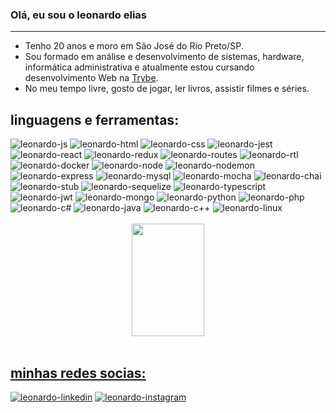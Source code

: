 ### Olá, eu sou o leonardo elias
---
- Tenho 20 anos e moro em São José do Rio Preto/SP.
- Sou formado em análise e desenvolvimento de sistemas, hardware, informática administrativa e atualmente estou cursando desenvolvimento Web na [Trybe](https://www.betrybe.com/).
- No meu tempo livre, gosto de jogar, ler livros, assistir filmes e séries. </br>
 <div>
  <h2>linguagens e ferramentas:</h2>
    <img alt="leonardo-js" src="https://img.shields.io/badge/JavaScript-F7DF1E?style=for-the-badge&logo=javascript&logoColor=black"/>
    <img alt="leonardo-html" src="https://img.shields.io/badge/HTML-239120?style=for-the-badge&logo=html5&logoColor=white"/>
    <img alt="leonardo-css" src="https://img.shields.io/badge/CSS-239120?&style=for-the-badge&logo=css3&logoColor=white"/>
    <img alt="leonardo-jest" src="https://img.shields.io/badge/Jest-323330?style=for-the-badge&logo=Jest&logoColor=white"/>
    <img alt="leonardo-react" src="https://img.shields.io/badge/React-20232A?style=for-the-badge&logo=react&logoColor=61DAFB"/>
    <img alt="leonardo-redux" src="https://img.shields.io/badge/Redux-593D88?style=for-the-badge&logo=redux&logoColor=white"/>
    <img alt="leonardo-routes" src="https://img.shields.io/badge/React_Router-CA4245?style=for-the-badge&logo=react-router&logoColor=white"/>
    <img alt="leonardo-rtl" src="https://img.shields.io/badge/testing%20library-323330?style=for-the-badge&logo=testing-library&logoColor=red"/>
    <img alt="leonardo-docker" src="https://camo.githubusercontent.com/6b7f701cf0bea42833751b754688f1a27b6090fdf90bf2b226addff01be817f0/68747470733a2f2f696d672e736869656c64732e696f2f62616467652f646f636b65722d2532333064623765642e7376673f7374796c653d666f722d7468652d6261646765266c6f676f3d646f636b6572266c6f676f436f6c6f723d7768697465"/>
    <img alt="leonardo-node" src="https://img.shields.io/badge/Node.js-43853D?style=for-the-badge&logo=node.js&logoColor=white"/>
  <img alt="leonardo-nodemon" src="https://camo.githubusercontent.com/b8461917fc768add9be8322c0549d8793830a941d32dc3b3d18fa5236b80768c/68747470733a2f2f696d672e736869656c64732e696f2f62616467652f4e4f44454d4f4e2d2532333332333333302e7376673f7374796c653d666f722d7468652d6261646765266c6f676f3d6e6f64656d6f6e266c6f676f436f6c6f723d25424244454144"/>
    <img alt="leonardo-express" src="https://img.shields.io/badge/Express.js-404D59?style=for-the-badge"/>
    <img alt="leonardo-mysql" src="https://img.shields.io/badge/MySQL-00000F?style=for-the-badge&logo=mysql&logoColor=white"/>
    <img alt="leonardo-mocha" src="https://img.shields.io/badge/mocha.js-323330?style=for-the-badge&logo=mocha&logoColor=Brown"/>
    <img alt="leonardo-chai" src="https://img.shields.io/badge/chai.js-323330?style=for-the-badge&logo=chai&logoColor=red"/>
    <img alt="leonardo-stub" src="https://img.shields.io/badge/sinon.js-323330?style=for-the-badge&logo=sinon"/>
    <img alt="leonardo-sequelize" src="https://img.shields.io/badge/sequelize-323330?style=for-the-badge&logo=sequelize&logoColor=blue"/>
  <img alt="leonardo-typescript" src="https://img.shields.io/badge/TypeScript-007ACC?style=for-the-badge&logo=typescript&logoColor=white"/>
    <img alt="leonardo-jwt" src="https://camo.githubusercontent.com/4590c0af4aeb1b75233885f86e80c1da8cb2afd401173a40e41370f5cad5db20/68747470733a2f2f696d672e736869656c64732e696f2f62616467652f4a57542d626c61636b3f7374796c653d666f722d7468652d6261646765266c6f676f3d4a534f4e253230776562253230746f6b656e73"/>
    <img alt="leonardo-mongo" src="https://img.shields.io/badge/MongoDB-4EA94B?style=for-the-badge&logo=mongodb&logoColor=white"/>
  <img alt="leonardo-python" src="https://img.shields.io/badge/Python-3776AB?style=for-the-badge&logo=python&logoColor=white"/>
    <img alt="leonardo-php" src="https://img.shields.io/badge/PHP-777BB4?style=for-the-badge&logo=php&logoColor=white"/>
    <img alt="leonardo-c#" src="https://img.shields.io/badge/C%23-239120?style=for-the-badge&logo=c-sharp&logoColor=white"/>
    <img alt="leonardo-java" src="https://img.shields.io/badge/Java-ED8B00?style=for-the-badge&logo=openjdk&logoColor=white"/>
    <img alt="leonardo-c++" src="https://img.shields.io/badge/C%2B%2B-00599C?style=for-the-badge&logo=c%2B%2B&logoColor=white"/>
     <img alt="leonardo-linux" src="https://img.shields.io/badge/Linux-FCC624?style=for-the-badge&logo=linux&logoColor=black"/>
 </div></br>
   <div>
  <div align="center">
  <a href="https://github.com/leonardoElia">
    <img height="180em" width="48%" src="https://github-readme-stats.vercel.app/api/top-langs/?username=leonardoElia&layout=compact&langs_count=7&theme=tokyonight"/>  
</div>
   </div>

</br>
   <div>
      <h2>minhas redes socias:</h2>
    <a href="https://www.linkedin.com/in/leonardo-elias-3a9a6b206/"><img alt="leonardo-linkedin" src="https://img.shields.io/badge/LinkedIn-0077B5?style=for-the-badge&logo=linkedin&logoColor=white"></a>
    <a href="https://www.instagram.com/leonardo.elias.meireles/"><img alt="leonardo-instagram" src="https://img.shields.io/badge/Instagram-E4405F?style=for-the-badge&logo=instagram&logoColor=white"></a>
   </div>
<!--
**leonardoElia/leonardoElia** is a ✨ _special_ ✨ repository because its `README.md` (this file) appears on your GitHub profile.

Here are some ideas to get you started:

- 🔭 I’m currently working on ...
- 🌱 I’m currently learning ...
- 👯 I’m looking to collaborate on ...
- 🤔 I’m looking for help with ...
- 💬 Ask me about ...
- 📫 How to reach me: ...
- 😄 Pronouns: ...
- ⚡ Fun fact: ...
-->
